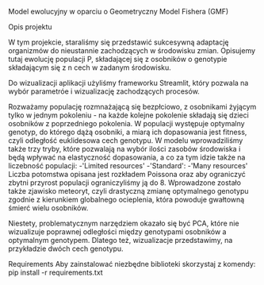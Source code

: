 Model ewolucyjny w oparciu o Geometryczny Model Fishera (GMF)

Opis projektu

W tym projekcie, staraliśmy się przedstawić sukcesywną adaptację organizmów do nieustannie zachodzących w środowisku zmian. Opisujemy tutaj ewolucję populacji P, składającej się z osobników o genotypie składającym się z n cech w zadanym środowisku. 

Do wizualizacji aplikacji użyliśmy frameworku Streamlit, który pozwala na wybór parametróe i wizualizację zachodzących procesów. 

Rozważamy populację rozmnażającą się bezpłciowo, z osobnikami żyjącym tylko w jednym pokoleniu - na każde kolejne pokolenie składają się dzieci osobników z poprzedniego pokolenia. W populacji występuje optymalny genotyp, do którego dążą osobniki, a miarą ich dopasowania jest fitness, czyli odległość euklidesowa cech genotypu.
W modelu wprowadziliśmy także trzy tryby, które pozwalają na wybór ilości zasobów środowiska i będą wpływać na elastyczność dopasowania, a co za tym idzie także na liczebność populacji:
-'Limited resources'
-'Standard':
-'Many resources'
Liczba potomstwa opisana jest rozkładem Poissona oraz aby ograniczyć zbytni przyrost populacji ograniczyliśmy ją do 8.
Wprowadzone zostało także zjawisko meteoryt, czyli drastyczną zmianę optymalnego genotypu zgodnie z kierunkiem globalnego ocieplenia, która powoduje gwałtowną śmierć wielu osobników.

Niestety, problematycznym narzędziem okazało się być PCA, które nie wizualizuje poprawnej odległości między genotypami osobników a optymalnym genotypem. Dlatego też, wizualizacje przedstawimy, na przykładzie dwóch cech genotypu. 


Requirements
Aby zainstalować niezbędne biblioteki skorzystaj z komendy: pip install -r requirements.txt
